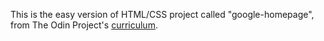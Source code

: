This is the easy version of HTML/CSS project called "google-homepage", from The Odin Project's [curriculum](http://www.theodinproject.com/courses/web-development-101/lessons/html-css).